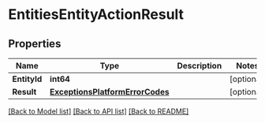 # EntitiesEntityActionResult

## Properties
Name | Type | Description | Notes
------------ | ------------- | ------------- | -------------
**EntityId** | **int64** |  | [optional] 
**Result** | [**ExceptionsPlatformErrorCodes**](Exceptions.PlatformErrorCodes.md) |  | [optional] 

[[Back to Model list]](../README.md#documentation-for-models) [[Back to API list]](../README.md#documentation-for-api-endpoints) [[Back to README]](../README.md)


